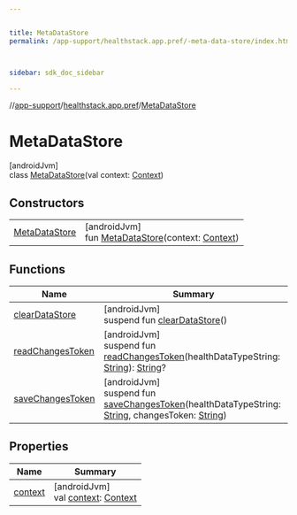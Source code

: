 ```yaml
---


title: MetaDataStore
permalink: /app-support/healthstack.app.pref/-meta-data-store/index.html



sidebar: sdk_doc_sidebar

---
```



//[app-support](/app-support.html)/[healthstack.app.pref](../index.html)/[MetaDataStore](index.html)



# MetaDataStore



[androidJvm]\
class [MetaDataStore](index.html)(val context: [Context](https://developer.android.com/reference/kotlin/android/content/Context.html))



## Constructors


| | |
|---|---|
| [MetaDataStore](-meta-data-store.html) | [androidJvm]<br>fun [MetaDataStore](-meta-data-store.html)(context: [Context](https://developer.android.com/reference/kotlin/android/content/Context.html)) |


## Functions


| Name | Summary |
|---|---|
| [clearDataStore](clear-data-store.html) | [androidJvm]<br>suspend fun [clearDataStore](clear-data-store.html)() |
| [readChangesToken](read-changes-token.html) | [androidJvm]<br>suspend fun [readChangesToken](read-changes-token.html)(healthDataTypeString: [String](https://kotlinlang.org/api/latest/jvm/stdlib/kotlin/-string/index.html)): [String](https://kotlinlang.org/api/latest/jvm/stdlib/kotlin/-string/index.html)? |
| [saveChangesToken](save-changes-token.html) | [androidJvm]<br>suspend fun [saveChangesToken](save-changes-token.html)(healthDataTypeString: [String](https://kotlinlang.org/api/latest/jvm/stdlib/kotlin/-string/index.html), changesToken: [String](https://kotlinlang.org/api/latest/jvm/stdlib/kotlin/-string/index.html)) |


## Properties


| Name | Summary |
|---|---|
| [context](context.html) | [androidJvm]<br>val [context](context.html): [Context](https://developer.android.com/reference/kotlin/android/content/Context.html) |



